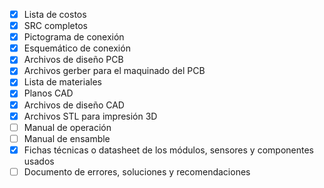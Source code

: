 - [x] Lista de costos
- [x] SRC completos
- [x] Pictograma de conexión
- [x] Esquemático de conexión
- [x] Archivos de diseño PCB
- [x] Archivos gerber para el maquinado del PCB
- [x] Lista de materiales
- [x] Planos CAD
- [x] Archivos de diseño CAD
- [x] Archivos STL para impresión 3D
- [ ] Manual de operación
- [ ] Manual de ensamble
- [x] Fichas técnicas o datasheet de los módulos, sensores y componentes usados
- [ ] Documento de errores, soluciones y recomendaciones